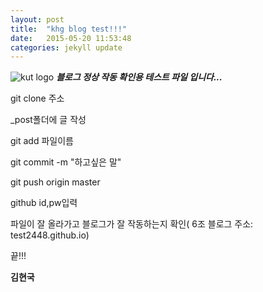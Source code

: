 ```yaml
---
layout: post
title:  "khg blog test!!!"
date:   2015-05-20 11:53:48
categories: jekyll update
---
```


![kut logo](https://lh3.googleusercontent.com/-az5i7yCeVsc/VVwRNfCN1fI/AAAAAAAAACE/xH_EtsihQDo/w200-h200/kut_logo.gif)
***블로그 정상 작동 확인용 테스트 파일 입니다...***

git clone 주소

_post폴더에 글 작성

git add 파일이름

git commit -m "하고싶은 말" 

git push origin master

github id,pw입력

파일이 잘 올라가고 블로그가 잘 작동하는지 확인( 6조 블로그 주소: test2448.github.io)

끝!!!

**김현국**
